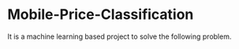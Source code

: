 # Mobile-Price-Classification
It is a machine learning based project to solve the following problem.
